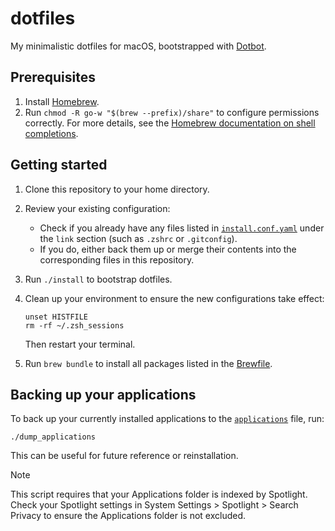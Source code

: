 # dotfiles

My minimalistic dotfiles for macOS, bootstrapped with [Dotbot](https://github.com/anishathalye/dotbot).

## Prerequisites

1. Install [Homebrew](https://brew.sh/).
2. Run `chmod -R go-w "$(brew --prefix)/share"` to configure permissions correctly. For more details, see the [Homebrew documentation on shell completions](https://docs.brew.sh/Shell-Completion#configuring-completions-in-zsh).

## Getting started

1. Clone this repository to your home directory.
2. Review your existing configuration:
   - Check if you already have any files listed in [`install.conf.yaml`](./install.conf.yaml) under the `link` section (such as `.zshrc` or `.gitconfig`).
   - If you do, either back them up or merge their contents into the corresponding files in this repository.
3. Run `./install` to bootstrap dotfiles.
4. Clean up your environment to ensure the new configurations take effect:

   ```shell
   unset HISTFILE
   rm -rf ~/.zsh_sessions
   ```

   Then restart your terminal.

5. Run `brew bundle` to install all packages listed in the [Brewfile](./Brewfile).

## Backing up your applications

To back up your currently installed applications to the [`applications`](./applications) file, run:

```shell
./dump_applications
```

This can be useful for future reference or reinstallation.

> [!NOTE]
> This script requires that your Applications folder is indexed by Spotlight. Check your Spotlight settings in System Settings > Spotlight > Search Privacy to ensure the Applications folder is not excluded.
